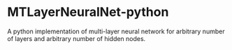 # MTLayerNeuralNet-python

A python implementation of multi-layer neural network for arbitrary number of layers and arbitrary number of hidden nodes.



